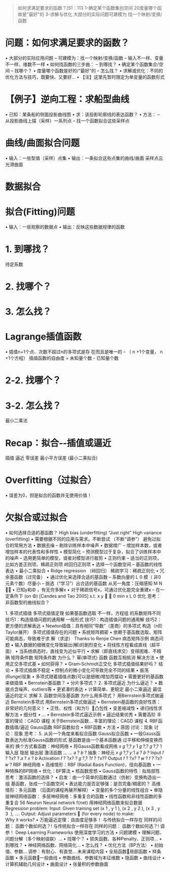 > 如何求满足要求的函数？[51：113
1-确定某个函数集创空间
20度量哪个函故是"最好"的
3-求解与优化
大部分的实际问题可建模为
找一个映射/变换/函数

# 问题：如何求满足要求的函数？

• 大部分的实际应用问题
– 可建模为：找一个映射/变换/函数
– 输入不一样、变量不一样、维数不一样
• 如何找函数的三步曲：
– 到哪找？
• 确定某个函数集合/空间
– 找哪个？
• 度量哪个函数是好的/“最好”的
– 怎么找？
• 求解或优化：不同的优化方法与技巧，既要快、又要好…
• 【注】这里先暂时限定为单变量的函数形式

# 【例子】逆向工程：求船型曲线

• 已知：某条船的侧面投影曲线图
• 求：该投影轮廓线的表达函数？
• 方法：
– 从投影曲线上描（采样）一系列点
– 找一个函数拟合这些采样点

# 曲线/曲面拟合问题

• 输入：一些型值（采样）点集
• 输出：一条拟合这些点集的曲线/曲面
采样点云 光滑曲面

# 数据拟合

# 拟合(Fitting)问题

• 输入：一些观察的数据点
• 输出：反映这些数据规律的函数

# 1. 到哪找？

待定系数

# 2. 找哪个？

# 3. 怎么找？

# Lagrange插值函数

• 插值n+1个点、次数不超过n的多项式是存
在而且是唯一的
– （ n +1个变量， n +1个方程）
插值函数的自由度 = 未知量个数 - 已知量个数
# 2‐2. 找哪个？
# 3‐2. 怎么找？
最小二乘法
# Recap：拟合‐‐插值或逼近
插值
逼近
零误差
最小平方误差
(最小二乘拟合)
# Overfitting（过拟合）
• 误差为0，但是拟合的函数并无使用价值！
# 欠拟合或过拟合
• 如何选择合适的基函数？
High bias
(underfitting)
“Just right” High variance
(overfitting)
• 需要根据不同的应用与需求，不断尝试
（不断“调参”）
避免过拟合的常用方法
• 数据去噪
– 剔除训练样本中噪声
• 数据增广
– 增加样本数，或者增加样本的代表性和多样性
• 模型简化
– 预测模型过于复杂，拟合了训练样本中的噪声
– 选用更简单的模型，或者对模型进行裁剪
• 正则约束
– 适当的正则项，比如方差正则项、稀疏正则项
岭回归正则项
• 选择一个函数空间
– 基函数的线性表达
• 最小二乘拟合
• Ridge regression （岭回归）
稀疏学习：稀疏正则化
• 冗余基函数（过完备）
• 通过优化来选择合适的基函数
– 系数向量的 L 0 模（ 非0元素个数）尽量小
– 挑选（“学习”）出合适的基函数
从另一角度：压缩感知
M N 
• 已知y和Φ ，有无穷多解x
• 对于稀疏信号x，可通过优化能完全重建x
– 在一定条件下 (on Φ)  [Candes and Tao 2005]
s.t. x y  
0
min x
L 0 优化
思考：非函数型的曲线拟合？

1. 多项式插值
多项式插值定理
如果基函数选取
不一样，方程组
的系数矩阵不同
技巧1：构造插值问题的通用解
一般形式
技巧1：构造插值问题的通用解
技巧2：更方便的求解表达
• Newton插值：具有相同“导数”（差商）的多项式
构造（n阶Taylor展开）
多项式插值存在的问题
• 系统矩阵稠密
• 依赖于基函数选取，矩阵可能病态，导致难于求
解（求逆）
Thanks to Renjie Chen
病态矩阵示例
病态问题
• 输入数据的细微变化导致输出(解)的剧烈变化
• 将线性方程看成直线（超平面）
• 当系统病态时，直线变为近似平行
• 求解（即直线求交）变得困难、不精确
矩阵条件数
矩阵条件数
为什么？
幂(单项式) 函数
函数互相抵消
解决方法
• 使用正交多项式基
• 如何获得？
• Gram‐Schmidt正交化
多项式插值结果好吗？
结论
• 多项式插值不稳定
• 控制点的微小变化可导致完全不同的结果
• 振荡(Runge)现象
• 多项式随着插值点数(可以是细微)增加而摆动
• 需要更好的基函数来做插值
• Bernstein基函数？
• 分片多项式？
2. 多项式逼近
为什么逼近？
• 数据点含噪声、outliers等
• 更紧凑的表达
• 计算简单、更稳定
最小二乘逼近
最佳逼近的定义
求解
3. 函数空间及基函数
为什么用多项式？
用Bernstein多项式做逼近
Bernstein多项式
用Bernstein多项式做逼近
• Bernstein基函数的良好性质：非常好的几何意义！
• 正性、权性（和为1）凸包性
• 变差缩减性
• 递归线性求解方法
• 细分性
• …
• Bernstein多项式逼近示例
• 逼近结果优秀
• 需要高阶
丰富的理论：CAGD 课程
关于Bernstein函数…
丰富的理论：CAGD 课程
4. RBF函数插值/逼近
Gauss函数
RBF函数拟合
• RBF函数
• 方法
• 原因
讨论：现象
讨论：现象
思考：
5. 从另一个角度来看拟合函数
Gauss拟合函数
• 一般Gauss函数表达为标准Gauss函数的形式
基函数是由一个基本函数通
过平移和伸缩变换而来的
换个方式看函数：神经网络
• 将Gauss函数看成网络
𝑥
𝑔 ?,?
𝑦
1
𝑔 ?,?
𝑔 ?,?
1
输入层 隐层
输出层
激活函数
… …
𝑎 ?
𝑏 ?
抽象：神经元
𝑥
𝑔 ?,? 𝑦
1
𝑎 ?
𝑏 ?
Input
𝑓
? ?𝑥? ? 𝑎 ? 𝑥 ? 𝑏
Activation
𝑓 ? ?𝑥? ? 𝑔 ?,? ?𝑓
? ?𝑥??
Output
𝑓 ? ?𝑥? ? 𝑤 ? 𝑓 ? ?𝑥?
𝑤 ?
RBF 神经网络
• 高维情形：RBF (Radial Basis Function)，径向基函数
• 一种特殊的BP网络
• 优化：BP算法
• 核函数思想
• Gauss函数的特性：拟局部性
思考：激活函数的选择？
• 启发：由一个简单的函数通过（仿射）变换构造出一组
基函数，张成一个函数空间
• 表达能力是否足够强：是否完备/稠密的？
高维情形：多元函数
（后面的课程再展开解释）
• 变量的多个分量的线性组合
• 单隐层神经网络函数：
多层神经网络：多重复合的函数
• 线性函数和非线性函数的多重复合
56
Neuron
Neural network
f(net)
用神经网络函数来拟合数据
Regression problem:
Input: Given training set (x 1 , y 1 ), (x 2 , y 2 ), (x 3 , y 3  ), ….
Output: Adjust parameters  (for every node) to make:
Why it works?
• 万能逼近定理：自由度足够多！
与传统拟合一样存在
同样的问题：
函数个数如何选？!
与传统拟合一样存在
同样的问题：
函数个数如何选？!
调参！
Deep Learning Frameworks
使用深度学习的方法
• 问题建模
• 理解问题、问题分解（多个映射级联）…
• 找哪个？
• 损失函数、各种Penalty、正则项…
• 到哪找？
• 神经网络函数、网络简化…
• 怎么找？
• 优化方法（BP方法）
• 初始值、参数…
调参：有耐心、有直觉…
未来课程内容
• 全局函数局部函数
• 样条函数
• 多元函数一般曲线
• 参数曲线、参数域为本征维数
• 隐函数
• 曲线设计
• 计算机辅助几何设计
• 曲面设计
• 张量积的参数曲面


